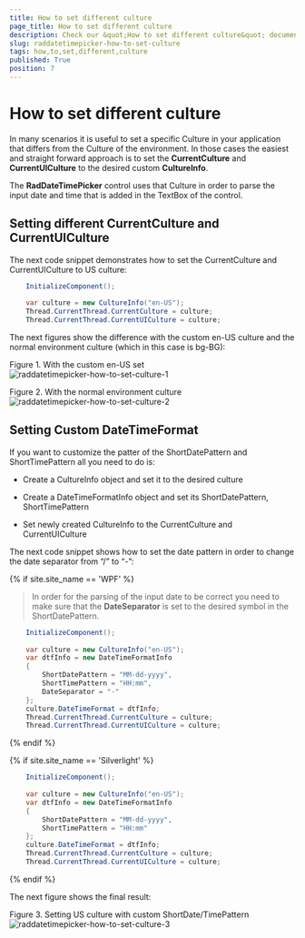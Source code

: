 ```yaml
---
title: How to set different culture
page_title: How to set different culture
description: Check our &quot;How to set different culture&quot; documentation article for the RadDateTimePicker {{ site.framework_name }} control.
slug: raddatetimepicker-how-to-set-culture
tags: how,to,set,different,culture
published: True
position: 7
---
```


# How to set different culture

In many scenarios it is useful to set a specific Culture in your application that differs from the Culture of the environment. In those cases the easiest and straight forward approach is to set the __CurrentCulture__ and __CurrentUICulture__ to the desired custom __CultureInfo__.

The __RadDateTimePicker__ control uses that Culture in order to parse the input date and time that is added in the TextBox of the control.

## Setting different CurrentCulture and CurrentUICulture

The next code snippet demonstrates how to set the CurrentCulture and CurrentUICulture to US culture:



```C#
	InitializeComponent();
	
	var culture = new CultureInfo("en-US");
	Thread.CurrentThread.CurrentCulture = culture;
	Thread.CurrentThread.CurrentUICulture = culture;
```

The next figures show the difference with the custom en-US culture and the normal environment culture (which in this case is bg-BG):

Figure 1. With the custom en-US set
![raddatetimepicker-how-to-set-culture-1](images/raddatetimepicker-how-to-set-culture-1.png)

Figure 2. With the normal environment culture
![raddatetimepicker-how-to-set-culture-2](images/raddatetimepicker-how-to-set-culture-2.png)

## Setting Custom DateTimeFormat

If you want to customize the patter of the ShortDatePattern and ShortTimePattern all you need to do is:

* Create a CultureInfo object and set it to the desired culture

* Create a DateTimeFormatInfo object and set its ShortDatePattern, ShortTimePattern

* Set newly created CultureInfo to the CurrentCulture and CurrentUICulture

The next code snippet shows how to set the date pattern in order to change the date separator from “/” to “-”:

{% if site.site_name == 'WPF' %}
>In order for the parsing of the input date to be correct you need to make sure that the __DateSeparator__ is set to the desired symbol in the ShortDatePattern.



```C#
	InitializeComponent();
	
	var culture = new CultureInfo("en-US");
	var dtfInfo = new DateTimeFormatInfo
	{
	    ShortDatePattern = "MM-dd-yyyy",
	    ShortTimePattern = "HH:mm",
	    DateSeparator = "-"
	};
	culture.DateTimeFormat = dtfInfo;
	Thread.CurrentThread.CurrentCulture = culture;
	Thread.CurrentThread.CurrentUICulture = culture;
```
{% endif %}

{% if site.site_name == 'Silverlight' %}


```C#
	InitializeComponent();
	
	var culture = new CultureInfo("en-US");
	var dtfInfo = new DateTimeFormatInfo
	{
	    ShortDatePattern = "MM-dd-yyyy",
	    ShortTimePattern = "HH:mm"
	};
	culture.DateTimeFormat = dtfInfo;
	Thread.CurrentThread.CurrentCulture = culture;
	Thread.CurrentThread.CurrentUICulture = culture;
```
{% endif %}

The next figure shows the final result:

Figure 3. Setting US culture with custom ShortDate/TimePattern
![raddatetimepicker-how-to-set-culture-3](images/raddatetimepicker-how-to-set-culture-3.png)